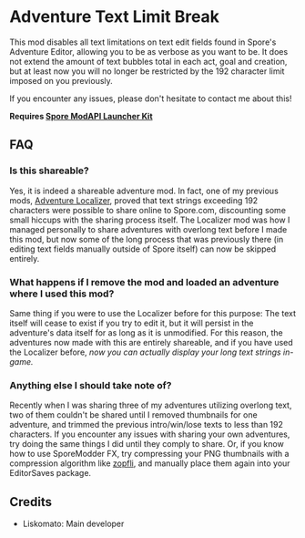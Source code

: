 # Adventure Text Limit Break
 This mod disables all text limitations on text edit fields found in Spore's Adventure Editor, allowing you to be as verbose as you want to be. It does not extend the amount of text bubbles total in each act, goal and creation, but at least now you will no longer be restricted by the 192 character limit imposed on you previously.

 If you encounter any issues, please don't hesitate to contact me about this! 

 **Requires [Spore ModAPI Launcher Kit](http://davoonline.com/sporemodder/rob55rod/ModAPI/Public/)**

## FAQ
### Is this shareable?
Yes, it is indeed a shareable adventure mod. In fact, one of my previous mods, [Adventure Localizer](https://github.com/Liskomato/Spore-AdventureLocalizer), proved that text strings exceeding 192 characters were possible to share online to Spore.com, discounting some small hiccups with the sharing process itself. The Localizer mod was how I managed personally to share adventures with overlong text before I made this mod, but now some of the long process that was previously there (in editing text fields manually outside of Spore itself) can now be skipped entirely.

### What happens if I remove the mod and loaded an adventure where I used this mod?
Same thing if you were to use the Localizer before for this purpose: The text itself will cease to exist if you try to edit it, but it will persist in the adventure's data itself for as long as it is unmodified. For this reason, the adventures now made with this are entirely shareable, and if you have used the Localizer before, *now you can actually display your long text strings in-game.*

### Anything else I should take note of?
Recently when I was sharing three of my adventures utilizing overlong text, two of them couldn't be shared until I removed thumbnails for one adventure, and trimmed the previous intro/win/lose texts to less than 192 characters. If you encounter any issues with sharing your own adventures, try doing the same things I did until they comply to share. Or, if you know how to use SporeModder FX, try compressing your PNG thumbnails with a compression algorithm like [zopfli](https://github.com/google/zopfli), and manually place them again into your EditorSaves package.

 ## Credits
 - Liskomato: Main developer 
